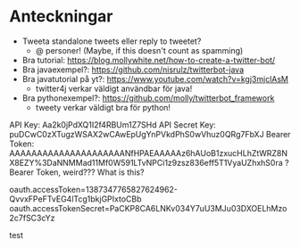 # Anteckningar

- Tweeta standalone tweets eller reply to tweetet?
    - @ personer! (Maybe, if this doesn't count as spamming)
- Bra tutorial: https://blog.mollywhite.net/how-to-create-a-twitter-bot/
- Bra javaexempel?: https://github.com/nisrulz/twitterbot-java
- Bra javatutorial på yt?: https://www.youtube.com/watch?v=kgj3mjclAsM
    - twitter4j verkar väldigt användbar för java!
- Bra pythonexempel?: https://github.com/molly/twitterbot_framework
    - tweety verkar väldigt bra för python!
    

API Key: Aa2k0jPdXQ1I2f4RBUm1Z7SHd
API Secret Key: puDCwC0zXTugzWSAX2wCAwEpUgYnPVkdPhS0wVhuz0QRg7FbXJ
Bearer Token:  AAAAAAAAAAAAAAAAAAAAANfHPAEAAAAAz6hAUoB1zxucHLhZtWRZ8NX8EZY%3DaNNMMad11Mf0W591LTvNPCi1z9zsz836eff5T1VyaUZhxhS0ra
? Bearer Token, weird??? What is this?

oauth.accessToken=1387347765827624962-QvvxFPeFTvEG4lTcg1bkjGPIxtoCBb
oauth.accessTokenSecret=PaCKP8CA6LNKv034Y7uU3MJu03DXOELhMzo2c7fSC3cYz

test